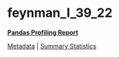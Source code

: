 # feynman_I_39_22

[**Pandas Profiling Report**](https://epistasislab.github.io/pmlb/profile/feynman_I_39_22.html)

[Metadata](metadata.yaml) | [Summary Statistics](summary_stats.tsv)

